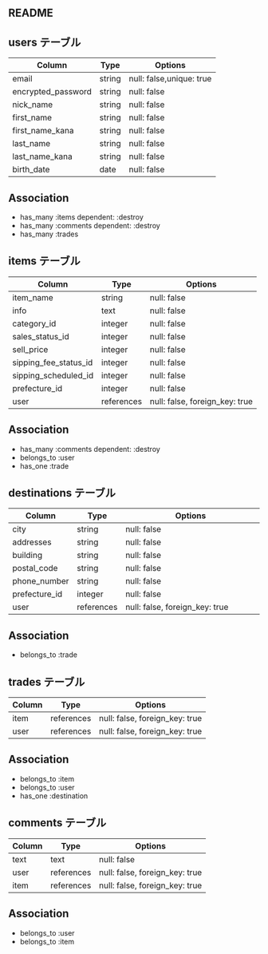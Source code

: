 ## README

## users テーブル
| Column             | Type   | Options                  |
| ------------------ | ------ | ------------------------ |
| email              | string | null: false,unique: true |
| encrypted_password | string | null: false              |
| nick_name          | string | null: false              |
| first_name         | string | null: false              |
| first_name_kana    | string | null: false              |
| last_name          | string | null: false              |
| last_name_kana     | string | null: false              |
| birth_date         | date   | null: false              |

## Association
- has_many :items dependent: :destroy
- has_many :comments dependent: :destroy
- has_many :trades



## items テーブル
| Column                | Type       | Options                        |
| --------------------- | ---------- | ------------------------------ |
| item_name             | string     | null: false                    |
| info                  | text       | null: false                    |
| category_id           | integer    | null: false                    |
| sales_status_id       | integer    | null: false                    |
| sell_price            | integer    | null: false                    |
| sipping_fee_status_id | integer    | null: false                    |
| sipping_scheduled_id  | integer    | null: false                    |
| prefecture_id         | integer    | null: false                    |
| user                  | references | null: false, foreign_key: true |

## Association
- has_many   :comments dependent: :destroy
- belongs_to :user
- has_one    :trade


## destinations テーブル
| Column        | Type       | Options                        |
| --------------| ---------- | ------------------------------ |
| city          | string     | null: false                    |
| addresses     | string     | null: false                    |
| building      | string     | null: false                    |
| postal_code   | string     | null: false                    |
| phone_number  | string     | null: false                    |
| prefecture_id | integer    | null: false　　　　　　　　　　　　|
| user          | references | null: false, foreign_key: true |

## Association
- belongs_to :trade


## trades テーブル
| Column | Type       | Options                        |
| -------| ---------- | ------------------------------ |
| item   | references | null: false, foreign_key: true |
| user   | references | null: false, foreign_key: true |

## Association
- belongs_to :item
- belongs_to :user
- has_one    :destination

## comments テーブル
| Column    | Type       | Options                        |
| --------- | ---------- | ------------------------------ |
| text      | text       | null: false                    |
| user      | references | null: false, foreign_key: true |
| item      | references | null: false, foreign_key: true |

## Association
- belongs_to :user
- belongs_to :item
